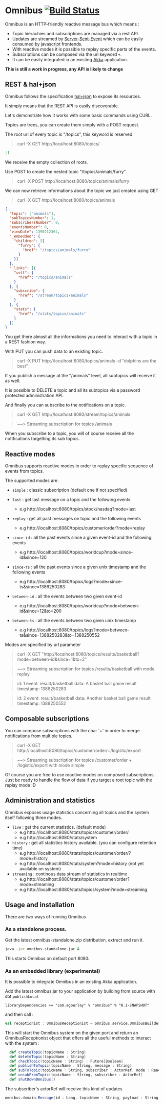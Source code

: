 Omnibus [![Build Status](https://travis-ci.org/agourlay/omnibus.png?branch=master)](https://travis-ci.org/agourlay/omnibus)
=========

Omnibus is an HTTP-friendly reactive message bus which means :

 - Topic hierachies and subscriptions are managed via a rest API.
 - Updates are streamed by [Server-Sent-Event](http://www.html5rocks.com/en/tutorials/eventsource/basics/) which can be easily consumed by javascript frontends. 
 - With reactive modes it is possible to replay specific parts of the events.
 - Subscriptions can be composed via the url keyword `+`.
 - It can be easily integrated in an existing [Akka](http://akka.io/) application.

**This is still a work in progress, any API is likely to change** 
 
## REST & hal+json

Omnibus follows the specification [hal+json](http://stateless.co/hal_specification.html) to expose its resources. 

It simply means that the REST API is easily discoverable.

Let's demonstrate how it works with some basic commands using CURL.

Topics are trees, you can create them simply with a POST request.

The root url of every topic is "/topics", this keyword is reserved.

> curl -X GET http://localhost:8080/topics/

```json
[]
```

We receive the empty collection of roots.

Use POST to create the nested topic "/topics/animals/furry".

> curl -X POST http://localhost:8080/topics/animals/furry

We can now retrieve informations about the topic we just created using GET

> curl -X GET http://localhost:8080/topics/animals

```json
{
  "topic": ["animals"],
  "subTopicsNumber": 1,
  "subscribersNumber": 0,
  "eventsNumber": 0,
  "viewDate": 1390212364,
  "_embedded": {
    "children": [{
      "furry": {
        "href": "/topics/animals/furry"
      }
    }]
  },
  "_links": [{
    "self": {
      "href": "/topics/animals"
    }
  }, {
    "subscribe": {
      "href": "/stream/topics/animals"
    }
  }, {
    "stats": {
      "href": "/stats/topics/animals"
    }
  }]
}
``` 

You get there almost all the informations you need to interact with a topic in a REST fashion way.

With PUT you can push data to an existing topic.

> curl -X PUT http://localhost:8080/topics/animals -d "dolphins are the best"

If you publish a message at the "/animals" level, all subtopics will receive it as well.

It is possible to DELETE a topic and all its subtopics via a password protected administration API. 

And finally you can subscribe to the notifications on a topic.

> curl -X GET http://localhost:8080/stream/topics/animals

> ~~> Streaming subscription for topics /animals

When you subscribe to a topic, you will of course receive all the notifications targetting its sub topics.


## Reactive modes

Omnibus supports reactive modes in order to replay specific sequence of events from topics.

The supported modes are: 

- `simple`   : classic subscription (default one if not specified)

- `last`     : get last message on a topic and the following events
  - e.g http://localhost:8080/topics/stock/nasdaq?mode=last

- `replay`   : get all past messages on topic and the following events
  - e.g http://localhost:8080/topics/customer/order?mode=replay

- `since-id` : all the past events since a given event-id and the following events
  - e.g http://localhost:8080/topics/worldcup?mode=since-id&since=120

- `since-ts` : all the past events since a given unix timestamp and the following events
  - e.g  http://localhost:8080/topics/logs?mode=since-ts&since=1388250283

- `between-id` : all the events between two given event-id 
  - e.g http://localhost:8080/topics/worldcup?mode=between-id&since=12&to=200

- `between-ts` : all the events between two given unix timestamp
  - e.g  http://localhost:8080/topics/logs?mode=between-ts&since=1388250283&to=1388250552

Modes are specified by url parameter
> curl -X GET "http://localhost:8080/topics/results/basketball?mode=between-id&since=1&to=2"

> ~~> Streaming subscription for topics /results/basketball with mode replay

> id: 1
> event: result/basketball
> data: A basket ball game result
> timestamp: 1388250283

> id: 2
> event: result/basketball
> data: Another basket ball game result
> timestamp: 1388250552

## Composable subscriptions

You can compose subscriptions with the char '+' in order to merge notifications from multiple topics.

> curl -X GET http://localhost:8080/topics/customer/order/+/logistic/export

> ~~> Streaming subscription for topics /customer/order + /logistic/export with mode simple

Of course you are free to use reactive modes on composed subscriptions. Just be ready to handle the flow of data if you target a root topic with the replay mode :D

## Administration and statistics

Omnibus exposes usage statistics concerning all topics and the system itself following three modes.

- `live` : get the current statistics. (default mode)
  - e.g  http://localhost:8080/stats/topics/customer/order/
  - e.g  http://localhost:8080/stats/system
- `history` : get all statistics history available. (you can configure retention time)
  - e.g  http://localhost:8080/stats/topics/customer/order/?mode=history
  - e.g  http://localhost:8080/stats/system?mode=history (not yet available on system)
- `streaming` : continous data stream of statistics in realtime
  - e.g  http://localhost:8080/stats/topics/customer/order?mode=streaming
  - e.g  http://localhost:8080/stats/topics/system?mode=streaming

## Usage and installation

There are two ways of running Omnibus

### As a standalone process.

Get the latest omnibus-standalone.zip distribution, extract and run it.

```sh
java -jar omnibus-standalone.jar &
```

This starts Omnibus on default port 8080.

### As an embedded library (experimental)

It is possible to integrate Omnibus in an existing Akka application.

Add the latest omnibus.jar to your application by building from source with sbt `publishLocal`

```
libraryDependencies += "com.agourlay" % "omnibus" % "0.1-SNAPSHOT"
```

and then call :

```scala
val receptionist : OmnibusReceptionist = omnibus.service.OmnibusBuilder.start()
``` 

This will start the Omnibus system on the given port and return an OmnibusReceptionist object that offers all the useful methods to interact with the system :

```scala
  def createTopic(topicName : String)
  def deleteTopic(topicName : String)
  def checkTopic(topicName : String) : Future[Boolean]
  def publishToTopic(topicName : String, message : String) 
  def subToTopic(topicName : String, subscriber : ActorRef, mode : ReactiveCmd) : Future[Boolean]
  def unsubFromTopic(topicName : String, subscriber : ActorRef)
  def shutDownOmnibus()
```  

The subscriber's actorRef will receive this kind of updates

```scala
omnibus.domain.Message(id : Long, topicName : String, payload : String, timestamp : Long)
```